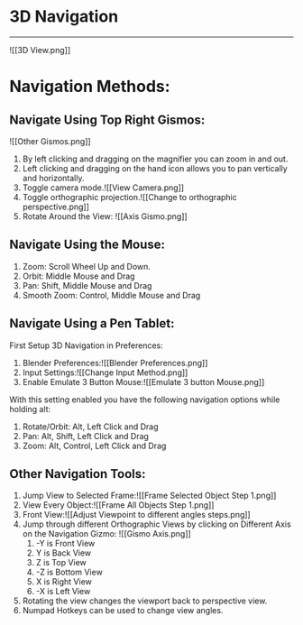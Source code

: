 # 3D Navigation
---
![[3D View.png]]
# Navigation Methods:

## Navigate Using Top Right Gismos:

![[Other Gismos.png]]

1. By left clicking and dragging on the magnifier you can zoom in and out.
2. Left clicking and dragging on the hand icon allows you to pan vertically and horizontally.
3. Toggle camera mode.![[View Camera.png]]
4. Toggle orthographic projection.![[Change to orthographic perspective.png]]
5. Rotate Around the View: ![[Axis Gismo.png]]

## Navigate Using the Mouse:

1. Zoom: Scroll Wheel Up and Down.
2. Orbit: Middle Mouse and Drag
3. Pan: Shift, Middle Mouse and Drag
4. Smooth Zoom: Control, Middle Mouse and Drag

## Navigate Using a Pen Tablet:

First Setup 3D Navigation in Preferences:

1. Blender Preferences:![[Blender Preferences.png]]
2. Input Settings:![[Change Input Method.png]]
3. Enable Emulate 3 Button Mouse:![[Emulate 3 button Mouse.png]]

With this setting enabled you have the following navigation options while holding alt:

1. Rotate/Orbit: Alt, Left Click and Drag
2. Pan: Alt, Shift, Left Click and Drag
3. Zoom: Alt, Control, Left Click and Drag

## Other Navigation Tools:

1. Jump View to Selected Frame:![[Frame Selected Object Step 1.png]]
2. View Every Object:![[Frame All Objects Step 1.png]]
3. Front View:![[Adjust Viewpoint to different angles steps.png]]
4. Jump through different Orthographic Views by clicking on Different Axis on the Navigation Gizmo:
   ![[Gismo Axis.png]]
	1. -Y is Front View
	2. Y is Back View
	3. Z is Top View
	4. -Z is Bottom View
	5. X is Right View
	6. -X is Left View
5. Rotating the view changes the viewport back to perspective view.
6. Numpad Hotkeys can be used to change view angles.